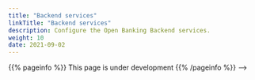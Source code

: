 ```yaml
---
title: "Backend services"
linkTitle: "Backend services"
description: Configure the Open Banking Backend services.
weight: 10
date: 2021-09-02
---
```


{{% pageinfo %}}
This page is under development
{{% /pageinfo %}} -->
